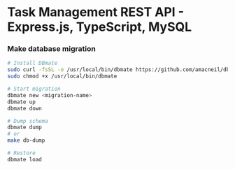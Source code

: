 # Task Management REST API - Express.js, TypeScript, MySQL

### Make database migration
```bash
# Install DBmate
sudo curl -fsSL -o /usr/local/bin/dbmate https://github.com/amacneil/dbmate/releases/latest/download/dbmate-linux-amd64
sudo chmod +x /usr/local/bin/dbmate

# Start migration
dbmate new <migration-name>
dbmate up
dbmate down

# Dump schema
dbmate dump
# or
make db-dump

# Restore
dbmate load
```